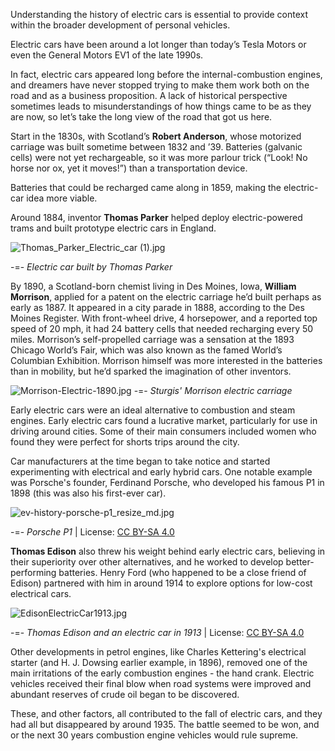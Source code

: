 Understanding the history of electric cars is essential to provide context within the broader development of personal vehicles.

Electric cars have been around a lot longer than today’s Tesla Motors or even the General Motors EV1 of the late 1990s. 

In fact, electric cars appeared long before the internal-combustion engines, and dreamers have never stopped trying to make them work both on the road and as a business proposition. A lack of historical perspective sometimes leads to misunderstandings of how things came to be as they are now, so let’s take the long view of the road that got us here.

Start in the 1830s, with Scotland’s **Robert Anderson**, whose motorized carriage was built sometime between 1832 and ’39. Batteries (galvanic cells) were not yet rechargeable, so it was more parlour trick (“Look! No horse nor ox, yet it moves!”) than a transportation device. 

Batteries that could be recharged came along in 1859, making the electric-car idea more viable. 

Around 1884, inventor **Thomas Parker** helped deploy electric-powered trams and built prototype electric cars in England. 

![Thomas_Parker_Electric_car (1).jpg](https://demo.pflms.com/markdown_attachments/1692/H8nHiHgI3j60W2tD2rI1ig)

-=- _Electric car built by Thomas Parker_

By 1890, a Scotland-born chemist living in Des Moines, Iowa, **William Morrison**, applied for a patent on the electric carriage he’d built perhaps as early as 1887. It appeared in a city parade in 1888, according to the Des Moines Register. With front-wheel drive, 4 horsepower, and a reported top speed of 20 mph, it had 24 battery cells that needed recharging every 50 miles. Morrison’s self-propelled carriage was a sensation at the 1893 Chicago World’s Fair, which was also known as the famed World’s Columbian Exhibition. Morrison himself was more interested in the batteries than in mobility, but he’d sparked the imagination of other inventors.

![Morrison-Electric-1890.jpg](https://demo.pflms.com/markdown_attachments/1693/QhJDD0mayNobGd5dvOinHA)
-=- _Sturgis' Morrison electric carriage_

Early electric cars were an ideal alternative to combustion and steam engines.
Early electric cars found a lucrative market, particularly for use in driving around cities. Some of their main consumers included women who found they were perfect for shorts trips around the city.

Car manufacturers at the time began to take notice and started experimenting with electrical and early hybrid cars. One notable example was Porsche's founder, Ferdinand Porsche, who developed his famous P1 in 1898 (this was also his first-ever car).

![ev-history-porsche-p1_resize_md.jpg](https://demo.pflms.com/markdown_attachments/1691/9ydbWbH0U72133jYpEFUgg)

-=- *Porsche P1* | License: [CC BY-SA 4.0](https://creativecommons.org/licenses/by-sa/4.0/)

**Thomas Edison** also threw his weight behind early electric cars, believing in their superiority over other alternatives, and he worked to develop better-performing batteries. Henry Ford (who happened to be a close friend of Edison) partnered with him in around 1914 to explore options for low-cost electrical cars.

![EdisonElectricCar1913.jpg](https://demo.pflms.com/markdown_attachments/1694/49RHXC2cBvxJPyoPzs3SLg)

-=- *Thomas Edison and an electric car in 1913* | License: [CC BY-SA 4.0](https://creativecommons.org/licenses/by-sa/4.0/)

Other developments in petrol engines, like Charles Kettering's electrical starter (and H. J. Dowsing earlier example, in 1896), removed one of the main irritations of the early combustion engines - the hand crank. Electric vehicles received their final blow when road systems were improved and abundant reserves of crude oil began to be discovered. 

These, and other factors, all contributed to the fall of electric cars, and they had all but disappeared by around 1935. The battle seemed to be won, and or the next 30 years combustion engine vehicles would rule supreme.